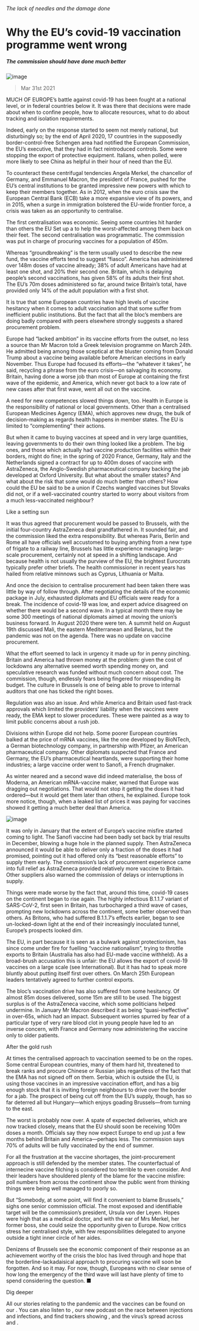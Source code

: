 ###### The lack of needles and the damage done
# Why the EU’s covid-19 vaccination programme went wrong 
##### The commission should have done much better 
![image](images/20210403_FBD001_0.jpg) 
> Mar 31st 2021 
MUCH OF EUROPE’s battle against covid-19 has been fought at a national level, or in federal countries below it. It was there that decisions were made about when to confine people, how to allocate resources, what to do about tracking and isolation requirements.

Indeed, early on the response started to seem not merely national, but disturbingly so; by the end of April 2020, 17 countries in the supposedly border-control-free Schengen area had notified the European Commission, the EU’s executive, that they had in fact reintroduced controls. Some were stopping the export of protective equipment. Italians, when polled, were more likely to see China as helpful in their hour of need than the EU.
To counteract these centrifugal tendencies Angela Merkel, the chancellor of Germany, and Emmanuel Macron, the president of France, pushed for the EU’s central institutions to be granted impressive new powers with which to keep their members together. As in 2012, when the euro crisis saw the European Central Bank (ECB) take a more expansive view of its powers, and in 2015, when a surge in immigration bolstered the EU-wide frontier force, a crisis was taken as an opportunity to centralise.
The first centralisation was economic. Seeing some countries hit harder than others the EU Set up a  to help the worst-affected among them back on their feet. The second centralisation was programmatic. The commission was put in charge of procuring vaccines for a population of 450m.
Whereas “groundbreaking” is the term usually used to describe the new fund, the vaccine efforts tend to suggest “fiasco”. America has administered over 148m doses of vaccine already; 38% of adult Americans have had at least one shot, and 20% their second one. Britain, which is delaying people’s second vaccinations, has given 58% of its adults their first shot. The EU’s 70m doses administered so far, around twice Britain’s total, have provided only 14% of the adult population with a first shot.
It is true that some European countries have high levels of vaccine hesitancy when it comes to adult vaccination and that some suffer from inefficient public institutions. But the fact that all the bloc’s members are doing badly compared with peers elsewhere strongly suggests a shared procurement problem.
Europe had “lacked ambition” in its vaccine efforts from the outset, no less a source than Mr Macron told a Greek television programme on March 24th. He admitted being among those sceptical at the bluster coming from Donald Trump about a vaccine being available before American elections in early November. Thus Europe had focused its efforts—the “whatever it takes”, he said, recycling a phrase from the euro crisis—on salvaging its economy. Britain, having done a worse job than most of Europe at containing the first wave of the epidemic, and America, which never got back to a low rate of new cases after that first wave, went all out on the vaccine.
A need for new competences slowed things down, too. Health in Europe is the responsibility of national or local governments. Other than a centralised European Medicines Agency (EMA), which approves new drugs, the bulk of decision-making as regards health happens in member states. The EU is limited to “complementing” their actions.
But when it came to buying vaccines at speed and in very large quantities, leaving governments to do their own thing looked like a problem. The big ones, and those which actually had vaccine production facilities within their borders, might do fine; in the spring of 2020 France, Germany, Italy and the Netherlands signed a contract for up to 400m doses of vaccine with AstraZeneca, the Anglo-Swedish pharmaceutical company backing the jab developed at Oxford University. But what about the smaller states? And what about the risk that some would do much better than others? How could the EU be said to be a union if Czechs wangled vaccines but Slovaks did not, or if a well-vaccinated country started to worry about visitors from a much less-vaccinated neighbour?
Like a setting sun
It was thus agreed that procurement would be passed to Brussels, with the initial four-country AstraZeneca deal grandfathered in. It sounded fair, and the commission liked the extra responsibility. But whereas Paris, Berlin and Rome all have officials well accustomed to buying anything from a new type of frigate to a railway line, Brussels has little experience managing large-scale procurement, certainly not at speed in a shifting landscape. And because health is not usually the purview of the EU, the brightest Eurocrats typically prefer other briefs. The health commissioner in recent years has hailed from relative minnows such as Cyprus, Lithuania or Malta.
And once the decision to centralise procurement had been taken there was little by way of follow through. After negotiating the details of the economic package in July, exhausted diplomats and EU officials were ready for a break. The incidence of covid-19 was low, and expert advice disagreed on whether there would be a second wave. In a typical month there may be some 300 meetings of national diplomats aimed at moving the union’s business forward. In August 2020 there were ten. A summit held on August 19th discussed Mali, the eastern Mediterranean and Belarus, but the pandemic was not on the agenda. There was no update on vaccine procurement.
What the effort seemed to lack in urgency it made up for in penny pinching. Britain and America had thrown money at the problem: given the cost of lockdowns any alternative seemed worth spending money on, and speculative research was funded without much concern about cost. The commission, though, endlessly fears being fingered for misspending its budget. The culture in Brussels is one of being able to prove to internal auditors that one has ticked the right boxes.
Regulation was also an issue. And while America and Britain used fast-track approvals which limited the providers’ liability when the vaccines were ready, the EMA kept to slower procedures. These were painted as a way to limit public concerns about a rush job.
Divisions within Europe did not help. Some poorer European countries balked at the price of mRNA vaccines, like the one developed by BioNTech, a German biotechnology company, in partnership with Pfizer, an American pharmaceutical company. Other diplomats suspected that France and Germany, the EU’s pharmaceutical heartlands, were supporting their home industries; a large vaccine order went to Sanofi, a French drugmaker.
As winter neared and a second wave did indeed materialise, the boss of Moderna, an American mRNA-vaccine maker, warned that Europe was dragging out negotiations. That would not stop it getting the doses it had ordered—but it would get them later than others, he explained. Europe took more notice, though, when a leaked list of prices it was paying for vaccines showed it getting a much better deal than America.
![image](images/20210403_FBC332.png) 

It was only in January that the extent of Europe’s vaccine misfire started coming to light. The Sanofi vaccine had been badly set back by trial results in December, blowing a huge hole in the planned supply. Then AstraZeneca announced it would be able to deliver only a fraction of the doses it had promised, pointing out it had offered only its “best reasonable efforts” to supply them early. The commission’s lack of procurement experience came into full relief as AstraZeneca provided relatively more vaccine to Britain. Other suppliers also warned the commission of delays or interruptions in supply.
Things were made worse by the fact that, around this time, covid-19 cases on the continent began to rise again. The highly infectious B.1.1.7 variant of SARS-CoV-2, first seen in Britain, has turbocharged a third wave of cases, prompting new lockdowns across the continent, some better observed than others. As Britons, who had suffered B.1.1.7’s effects earlier, began to see un-locked-down light at the end of their increasingly inoculated tunnel, Europe’s prospects looked dim.
The EU, in part because it is seen as a bulwark against protectionism, has since come under fire for fuelling “vaccine nationalism”, trying to throttle exports to Britain (Australia has also had EU-made vaccine withheld). As a broad-brush accusation this is unfair: the EU allows the export of covid-19 vaccines on a large scale (see International). But it has had to speak more bluntly about putting itself first over others. On March 25th European leaders tentatively agreed to further control exports.
The bloc’s vaccination drive has also suffered from some hesitancy. Of almost 85m doses delivered, some 15m are still to be used. The biggest surplus is of the AstraZeneca vaccine, which some politicians helped undermine. In January Mr Macron described it as being “quasi-ineffective” in over-65s, which had an impact. Subsequent worries spurred by fear of a particular type of very rare blood clot in young people have led to an inverse concern, with France and Germany now administering the vaccine only to older patients.
After the gold rush
At times the centralised approach to vaccination seemed to be on the ropes. Some central European countries, many of them hard hit, threatened to break ranks and procure Chinese or Russian jabs regardless of the fact that the EMA has not signed off on them. Serbia, which is outside the EU, is using those vaccines in an impressive vaccination effort, and has a big enough stock that it is inviting foreign neighbours to drive over the border for a jab. The prospect of being cut off from the EU’s supply, though, has so far deterred all but Hungary—which enjoys goading Brussels—from turning to the east.
The worst is probably now over. A spate of expected deliveries, which are now tracked closely, means that the EU should soon be receiving 100m doses a month. Officials say they now expect Europe to end up just a few months behind Britain and America—perhaps less. The commission says 70% of adults will be fully vaccinated by the end of summer.
For all the frustration at the vaccine shortages, the joint-procurement approach is still defended by the member states. The counterfactual of internecine vaccine filching is considered too terrible to even consider. And their leaders have shouldered plenty of the blame for the vaccine misfire: poll numbers from across the continent show the public went from thinking things were being well managed to poorly so.
But “Somebody, at some point, will find it convenient to blame Brussels,” sighs one senior commission official. The most exposed and identifiable target will be the commission’s president, Ursula von der Leyen. Hopes were high that as a medical doctor, and with the ear of Mrs Merkel, her former boss, she could seize the opportunity given to Europe. Now critics stress her centralised style, with few responsibilities delegated to anyone outside a tight inner circle of her aides.
Denizens of Brussels see the economic component of their response as an achievement worthy of the crisis the bloc has lived through and hope that the borderline-lackadaisical approach to procuring vaccine will soon be forgotten. And so it may. For now, though, Europeans with no clear sense of how long the emergency of the third wave will last have plenty of time to spend considering the question. ■
Dig deeper
All our stories relating to the pandemic and the vaccines can be found on our . You can also listen to , our new podcast on the race between injections and infections, and find trackers showing ,  and the virus’s spread across  and .
